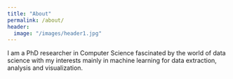 ```yaml
---
title: "About"
permalink: /about/
header:
  image: "/images/header1.jpg"
---
```


I am a PhD researcher in Computer Science fascinated by the world of data science with my interests mainly in machine learning for data extraction, analysis and visualization.   